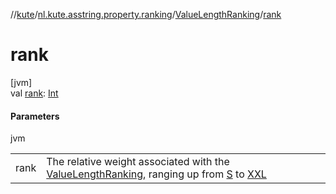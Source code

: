 //[kute](../../../index.md)/[nl.kute.asstring.property.ranking](../index.md)/[ValueLengthRanking](index.md)/[rank](rank.md)

# rank

[jvm]\
val [rank](rank.md): [Int](https://kotlinlang.org/api/latest/jvm/stdlib/kotlin/-int/index.html)

#### Parameters

jvm

| | |
|---|---|
| rank | The relative weight associated with the [ValueLengthRanking](index.md), ranging up from [S](-s/index.md) to [XXL](-x-x-l/index.md) |
